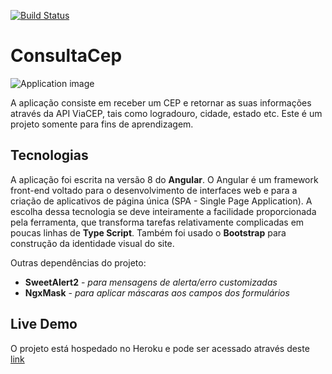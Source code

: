 [![Build Status](https://travis-ci.org/carlosdaniiel07/consulta-cep.svg?branch=master)](https://travis-ci.org/carlosdaniiel07/consulta-cep)

# ConsultaCep

![Application image](https://imgur.com/3EYuh6F.png)

A aplicação consiste em receber um CEP e retornar as suas informações através da API ViaCEP, tais como logradouro, cidade, estado etc. Este é um projeto somente para fins de aprendizagem. 

## Tecnologias
 
A aplicação foi escrita na versão 8 do **Angular**. O Angular é um framework front-end voltado para o desenvolvimento de interfaces web e para a criação de aplicativos de página única (SPA - Single Page Application). A escolha dessa tecnologia se deve inteiramente a facilidade proporcionada pela ferramenta, que transforma tarefas relativamente complicadas em poucas linhas de **Type Script**. Também foi usado o **Bootstrap** para construção da identidade visual do site. 

Outras dependências do projeto:
  - **SweetAlert2** - *para mensagens de alerta/erro customizadas*
  - **NgxMask** - *para aplicar máscaras aos campos dos formulários*

## Live Demo

O projeto está hospedado no Heroku e pode ser acessado através deste [link](https://carlosdaniiel07.github.io/consulta-cep/)
